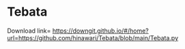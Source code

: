 # Tebata

Download link= https://downgit.github.io/#/home?url=https://github.com/hinawari/Tebata/blob/main/Tebata.py
